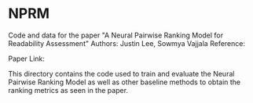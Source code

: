 # NPRM
Code and data for the paper "A Neural Pairwise Ranking Model for Readability Assessment"
Authors: Justin Lee, Sowmya Vajjala
Reference: 

Paper Link:

This directory contains the code used to train and evaluate the Neural Pairwise Ranking Model as well as other baseline methods to obtain the ranking metrics as seen in the paper.
